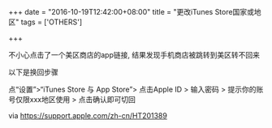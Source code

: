 +++
date = "2016-10-19T12:42:00+08:00"
title = "更改iTunes Store国家或地区"
tags = ['OTHERS']

+++

不小心点击了一个美区商店的app链接, 结果发现手机商店被跳转到美区转不回来

以下是换回步骤

点“设置”>“iTunes Store 与 App Store”> 点击Apple ID > 输入密码 > 提示你的账号仅限xxx地区使用 > 点击确认即可切回

via <https://support.apple.com/zh-cn/HT201389>